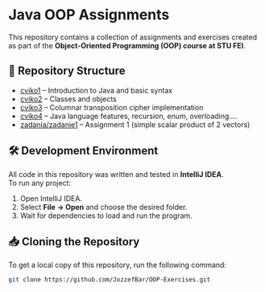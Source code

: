 # Java OOP Assignments  

This repository contains a collection of assignments and exercises created as part of the **Object-Oriented Programming (OOP) course at STU FEI**.

## 📂 Repository Structure  

- [cviko1](cviko1/) – Introduction to Java and basic syntax
- [cviko2](cviko2/) – Classes and objects
- [cviko3](cviko3/) – Columnar transposition cipher implementation 
- [cviko4](cviko4/) – Java language features, recursion, enum, overloading....
- [zadania/zadanie1](zadania/zadanie1/) – Assignment 1 (simple scalar product of 2 vectors)

## 🛠 Development Environment  

All code in this repository was written and tested in **IntelliJ IDEA**.  
To run any project:  
1. Open IntelliJ IDEA.  
2. Select **File → Open** and choose the desired folder.  
3. Wait for dependencies to load and run the program.  

## 📥 Cloning the Repository  

To get a local copy of this repository, run the following command:  

```sh
git clone https://github.com/JozzefBar/OOP-Exercises.git
